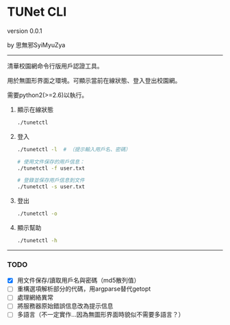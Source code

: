 # TUNet CLI

version 0.0.1

by 思無邪SyiMyuZya

----

清華校園網命令行版用戶認證工具。

用於無圖形界面之環境。可顯示當前在線狀態、登入登出校園網。

需要python2(>=2.6)以執行。

1.  顯示在線狀態

    ```sh
    ./tunetctl
    ```

2.  登入

    ```sh
    ./tunetctl -l  # （提示輸入用戶名、密碼）
    
    # 使用文件保存的用戶信息：
    ./tunetctl -f user.txt

    # 登錄並保存用戶信息到文件
    ./tunetctl -s user.txt
    ```

3.  登出

    ```sh
    ./tunetctl -o
    ```

4.  顯示幫助

    ```sh
    ./tunetctl -h
    ```

----

### TODO

* [x] 用文件保存/讀取用戶名與密碼（md5散列值）
* [ ] 重構選項解析部分的代碼，用argparse替代getopt
* [ ] 處理網絡異常
* [ ] 將服務器原始錯誤信息改為提示信息
* [ ] 多語言（不一定實作…因為無圖形界面時貌似不需要多語言？）
